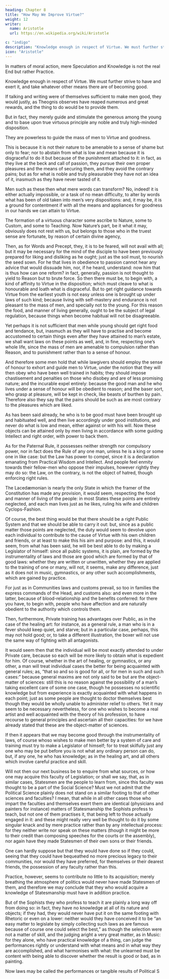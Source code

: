 ```yaml
---
heading: Chapter 8
title: "How May We Improve Virtue?"
weight: 12
writer:
  name: Aristotle
  url: https://en.wikipedia.org/wiki/Aristotle

c: "indigo"
description: "Knowledge enough in respect of Virtue. We must further strive to have and exert it, and take whatever other means there are of becoming good."
icon: "Aristotle"
---
```



<!-- Now then that we have said enough in our sketchy kind of way on these subjects; I mean, on the Virtues, and also on Friendship and Pleasure; are we to suppose that our original purpose is completed?  -->

In matters of moral action, mere Speculation and Knowledge is not the real End but rather Practice.

Knowledge enough in respect of Virtue. We must further strive to have and exert it, and take whatever other means there are of becoming good.

If talking and writing were of themselves sufficient to make men good, they would justly, as Theognis observes have reaped numerous and great rewards, and the thing to do would be to provide them.

But in fact, they merely guide and stimulate the generous among the young and to base upon true virtuous principle any noble and truly high-minded disposition.

They are powerless to guide the mass of men to Virtue and goodness.

This is because it is not their nature to be amenable to a sense of shame but only to fear; nor to abstain from what is low and mean because it is disgraceful to do it but because of the punishment attached to it: in fact, as they live at the beck and call of passion, they pursue their own proper pleasures and the means of securing them, and they avoid the contrary pains; but as for what is noble and truly pleasurable they have not an idea of it, inasmuch as they have never tasted of it.

Men such as these then what mere words can transform? No, indeed! it is either actually impossible, or a task of no mean difficulty, to alter by words what has been of old taken into men’s very dispositions: and, it may be, it is a ground for contentment if with all the means and appliances for goodness in our hands we can attain to Virtue.

The formation of a virtuous character some ascribe to Nature, some to Custom, and some to Teaching. Now Nature’s part, be it what it may, obviously does not rest with us, but belongs to those who in the truest sense are fortunate, by reason of certain divine agency,

Then, as for Words and Precept, they, it is to be feared, will not avail with all; but it may be necessary for the mind of the disciple to have been previously prepared for liking and disliking as he ought; just as the soil must, to nourish the seed sown. For he that lives in obedience to passion cannot hear any advice that would dissuade him, nor, if he heard, understand: now him that is thus how can one reform? in fact, generally, passion is not thought to yield to Reason but to brute force. So then there must be, to begin with, a kind of affinity to Virtue in the disposition; which must cleave to what is honourable and loath what is disgraceful. But to get right guidance towards Virtue from the earliest youth is not easy unless one is brought up under laws of such kind; because living with self-mastery and endurance is not pleasant to the mass of men, and specially not to the young. For this reason the food, and manner of living generally, ought to be the subject of legal regulation, because things when become habitual will not be disagreeable.

Yet perhaps it is not sufficient that men while young should get right food and tendance, but, inasmuch as they will have to practise and become accustomed to certain things even after they have attained to man’s estate, we shall want laws on these points as well, and, in fine, respecting one’s whole life, since the mass of men are amenable to compulsion rather than Reason, and to punishment rather than to a sense of honour.

And therefore some men hold that while lawgivers should employ the sense of honour to exhort and guide men to Virtue, under the notion that they will then obey who have been well trained in habits; they should impose chastisement and penalties on those who disobey and are of less promising nature; and the incurable expel entirely: because the good man and he who lives under a sense of honour will be obedient to reason; and the baser sort, who grasp at pleasure, will be kept in check, like beasts of burthen by pain. Therefore also they say that the pains should be such as are most contrary to the pleasures which are liked.

As has been said already, he who is to be good must have been brought up and habituated well, and then live accordingly under good institutions, and never do what is low and mean, either against or with his will. Now these objects can be attained only by men living in accordance with some guiding Intellect and right order, with power to back them.

As for the Paternal Rule, it possesses neither strength nor compulsory power, nor in fact does the Rule of any one man, unless he is a king or some one in like case: but the Law has power to compel, since it is a declaration emanating from Practical Wisdom and Intellect. And people feel enmity towards their fellow-men who oppose their impulses, however rightly they may do so: the Law, on the contrary, is not the object of hatred, though enforcing right rules.

The Lacedæmonian is nearly the only State in which the framer of the Constitution has made any provision, it would seem, respecting the food and manner of living of the people: in most States these points are entirely neglected, and each man lives just as he likes, ruling his wife and children Cyclops-Fashion.

Of course, the best thing would be that there should be a right Public System and that we should be able to carry it out: but, since as a public matter those points are neglected, the duty would seem to devolve upon each individual to contribute to the cause of Virtue with his own children and friends, or at least to make this his aim and purpose: and this, it would seem, from what has been said, he will be best able to do by making a Legislator of himself: since all public systems, it is plain, are formed by the instrumentality of laws and those are good which are formed by that of good laws: whether they are written or unwritten, whether they are applied to the training of one or many, will not, it seems, make any difference, just as it does not in music, gymnastics, or any other such accomplishments, which are gained by practice.

For just as in Communities laws and customs prevail, so too in families the express commands of the Head, and customs also: and even more in the latter, because of blood-relationship and the benefits conferred: for there you have, to begin with, people who have affection and are naturally obedient to the authority which controls them.

Then, furthermore, Private training has advantages over Public, as in the case of the healing art: for instance, as a general rule, a man who is in a fever should keep quiet, and starve; but in a particular case, perhaps, this may not hold good; or, to take a different illustration, the boxer will not use the same way of fighting with all antagonists.

It would seem then that the individual will be most exactly attended to under Private care, because so each will be more likely to obtain what is expedient for him. Of course, whether in the art of healing, or gymnastics, or any other, a man will treat individual cases the better for being acquainted with general rules; as, “that so and so is good for all, or for men in such and such cases:” because general maxims are not only said to be but are the object-matter of sciences: still this is no reason against the possibility of a man’s taking excellent care of some one case, though he possesses no scientific knowledge but from experience is exactly acquainted with what happens in each point; just as some people are thought to doctor themselves best though they would be wholly unable to administer relief to others. Yet it may seem to be necessary nevertheless, for one who wishes to become a real artist and well acquainted with the theory of his profession, to have recourse to general principles and ascertain all their capacities: for we have already stated that these are the object-matter of sciences.

If then it appears that we may become good through the instrumentality of laws, of course whoso wishes to make men better by a system of care and training must try to make a Legislator of himself; for to treat skilfully just any one who may be put before you is not what any ordinary person can do, but, if any one, he who has knowledge; as in the healing art, and all others which involve careful practice and skill.

Will not then our next business be to enquire from what sources, or how one may acquire this faculty of Legislation; or shall we say, that, as in similar cases, Statesmen are the people to learn from, since this faculty was thought to be a part of the Social Science? Must we not admit that the Political Science plainly does not stand on a similar footing to that of other sciences and faculties? I mean, that while in all other cases those who impart the faculties and themselves exert them are identical (physicians and painters for instance) matters of Statesmanship the Sophists profess to teach, but not one of them practises it, that being left to those actually engaged in it: and these might really very well be thought to do it by some singular knack and by mere practice rather than by any intellectual process: for they neither write nor speak on these matters (though it might be more to their credit than composing speeches for the courts or the assembly), nor again have they made Statesmen of their own sons or their friends.

One can hardly suppose but that they would have done so if they could, seeing that they could have bequeathed no more precious legacy to their communities, nor would they have preferred, for themselves or their dearest friends, the possession of any faculty rather than this.

Practice, however, seems to contribute no little to its acquisition; merely breathing the atmosphere of politics would never have made Statesmen of them, and therefore we may conclude that they who would acquire a knowledge of Statesmanship must have in addition practice.

But of the Sophists they who profess to teach it are plainly a long way off from doing so: in fact, they have no knowledge at all of its nature and objects; if they had, they would never have put it on the same footing with Rhetoric or even on a lower: neither would they have conceived it to be “an easy matter to legislate by simply collecting such laws as are famous because of course one could select the best,” as though the selection were not a matter of skill, and the judging aright a very great matter, as in Music: for they alone, who have practical knowledge of a thing, can judge the performances rightly or understand with what means and in what way they are accomplished, and what harmonises with what: the unlearned must be content with being able to discover whether the result is good or bad, as in painting.

Now laws may be called the performances or tangible results of Political S


